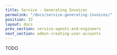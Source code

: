 ```yaml
---
title: Service - Generating Invoices
permalink: "/docs/service-generating-invoices/"
position: 33
layout: docs
prev_section: service-agents-and-engineers
next_section: admin-creating-user-accounts
---
```


TODO
